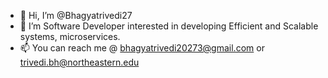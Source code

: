 - 👋 Hi, I’m @Bhagyatrivedi27
- 👀 I’m Software Developer interested in developing Efficient and Scalable systems, microservices.
- 📫 You can reach me @ bhagyatrivedi20273@gmail.com or trivedi.bh@northeastern.edu

<!---
Bhagyatrivedi27/Bhagyatrivedi27 is a ✨ special ✨ repository because its `README.md` (this file) appears on your GitHub profile.
You can click the Preview link to take a look at your changes.
--->
